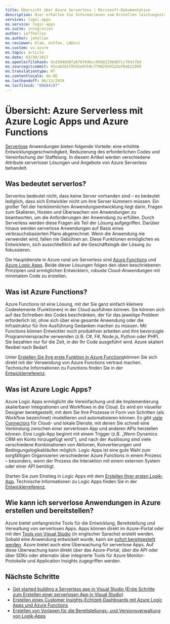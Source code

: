 ```yaml
---
title: Übersicht über Azure Serverless | Microsoft-Dokumentation
description: Hier erhalten Sie Informationen zum Erstellen leistungsstarker Lösungen in der Cloud, ohne über die Infrastruktur nachdenken zu müssen.
services: logic-apps
ms.service: logic-apps
ms.suite: integration
author: jeffhollan
ms.author: jehollan
ms.reviewer: klam, estfan, LADocs
ms.custom: vs-azure
ms.topic: article
ms.date: 03/30/2017
ms.openlocfilehash: 9cd1946d8fa670764bcc95b82298d07cc70417bd
ms.sourcegitcommit: 41ca82b5f95d2e07b0c7f9025b912daf0ab21909
ms.translationtype: HT
ms.contentlocale: de-DE
ms.lasthandoff: 06/13/2019
ms.locfileid: "60684107"
---
```

# <a name="overview-azure-serverless-with-azure-logic-apps-and-azure-functions"></a>Übersicht: Azure Serverless mit Azure Logic Apps und Azure Functions

[Serverlose](https://azure.microsoft.com/solutions/serverless/) Anwendungen bieten folgende Vorteile: eine erhöhte Entwicklungsgeschwindigkeit, Reduzierung des erforderlichen Codes und Vereinfachung der Staffelung.  In diesem Artikel werden verschiedene Attribute serverloser Lösungen und Angebote von Azure Serverless behandelt.

## <a name="what-is-serverless"></a>Was bedeutet serverlos?

Serverlos bedeutet nicht, dass keine Server vorhanden sind – es bedeutet lediglich, dass sich Entwickler nicht um ihre Server kümmern müssen.  Ein großer Teil der herkömmlichen Anwendungsentwicklung liegt darin, Fragen zum Skalieren, Hosten und Überwachen von Anwendungen zu beantworten, um die Anforderungen der Anwendung zu erfüllen.  Durch Serverless werden diese Fragen als Teil der Lösung aufgegriffen.  Darüber hinaus werden serverlose Anwendungen auf Basis eines verbrauchsbasierten Plans abgerechnet.  Wenn die Anwendung nie verwendet wird, fallen nie Gebühren an.  Diese Funktionen ermöglichen es Entwicklern, sich ausschließlich auf die Geschäftslogik der Lösung zu fokussieren.

Die Hauptdienste in Azure rund um Serverless sind [Azure Functions](https://azure.microsoft.com/services/functions/) und [Azure Logic Apps](https://azure.microsoft.com/services/logic-apps/).  Beide dieser Lösungen folgen den oben beschriebenen Prinzipien und ermöglichen Entwicklern, robuste Cloud-Anwendungen mit minimalem Code zu erstellen.

## <a name="what-are-azure-functions"></a>Was ist Azure Functions?

Azure Functions ist eine Lösung, mit der Sie ganz einfach kleinere Codeelemente (Funktionen) in der Cloud ausführen können. Sie können sich auf das Schreiben des Codes beschränken, der für das jeweilige Problem erforderlich ist, ohne sich über eine gesamte Anwendung oder die Infrastruktur für ihre Ausführung Gedanken machen zu müssen. Mit Functions können Entwickler noch produktiver arbeiten und ihre bevorzugte Programmiersprache verwenden (z.B. C#, F#, Node.js, Python oder PHP). Sie bezahlen nur für die Zeit, in der Ihr Code ausgeführt wird. Azure skaliert flexibel nach Bedarf.

Unter [Erstellen Sie Ihre erste Funktion in Azure Functions](../azure-functions/functions-create-first-azure-function.md)können Sie sich direkt mit der Verwendung von Azure Functions vertraut machen. Technische Informationen zu Functions finden Sie in der [Entwicklerreferenz](../azure-functions/functions-reference.md).

## <a name="what-are-azure-logic-apps"></a>Was ist Azure Logic Apps?

Azure Logic Apps ermöglicht die Vereinfachung und die Implementierung skalierbarer Integrationen und Workflows in die Cloud. Es wird ein visueller Designer bereitgestellt, mit dem Sie Ihre Prozesse in Form von Schritten (als Workflow bezeichnet) modellieren und automatisieren können.  Es gibt [viele Connectors](../connectors/apis-list.md) für Cloud- und lokale Dienste, mit denen Sie schnell eine Verbindung zwischen einer serverlosen App und anderen APIs herstellen können.  Eine Logik-App beginnt mit einem Trigger (z.B. „Wenn Dynamics CRM ein Konto hinzugefügt wird“), und nach der Auslösung sind viele verschiedene Kombinationen von Aktionen, Konvertierungen und Bedingungslogikabläufen möglich.  Logic Apps ist eine gute Wahl zum sorgfältigen Organisieren verschiedener Azure Functions in einem Prozess – besonders, wenn der Prozess die Interaktion mit einem externen System oder einer API benötigt.

Starten Sie zum Einstieg in Logic Apps mit dem [Erstellen Ihrer ersten Logik-App](quickstart-create-first-logic-app-workflow.md).  Technische Informationen zu Logic Apps finden Sie in der [Entwicklerreferenz](logic-apps-workflow-actions-triggers.md).

## <a name="how-can-i-build-and-deploy-serverless-applications-in-azure"></a>Wie kann ich serverlose Anwendungen in Azure erstellen und bereitstellen?

Azure bietet umfangreiche Tools für die Entwicklung, Bereitstellung und Verwaltung von serverlosen Apps.  Apps können direkt im Azure-Portal oder mit den [Tools von Visual Studio](logic-apps-serverless-get-started-vs.md) (in englischer Sprache) erstellt werden.  Sobald eine Anwendung entwickelt wurde, kann sie [sofort bereitgestellt werden](logic-apps-create-deploy-template.md).  Azure bietet auch eine Überwachung für serverlose Apps.  Auf diese Überwachung kann direkt über das Azure-Portal, über die API oder über SDKs oder alternativ über integrierte Tools für Azure Monitor-Protokolle und Application Insights zugegriffen werden.

## <a name="next-steps"></a>Nächste Schritte

* [Get started building a Serverless app in Visual Studio (Erste Schritte zum Erstellen einer serverlosen App in Visual Studio)](logic-apps-serverless-get-started-vs.md)
* [Erstellen eines Customer Insights-Echtzeit-Dashboards mit Azure Logic Apps und Azure Functions](logic-apps-scenario-social-serverless.md)
* [Erstellen von Vorlagen für die Bereitstellungs- und Versionsverwaltung von Logik-Apps](logic-apps-create-deploy-template.md)
